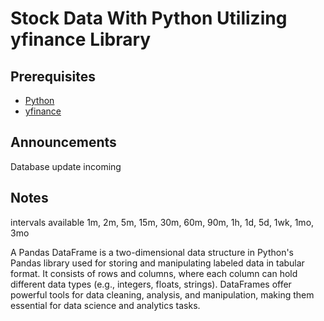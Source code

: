 # Stock Data With Python Utilizing yfinance Library

## Prerequisites
- [Python](https://www.python.org/downloads/)
- [yfinance](https://pypi.org/project/yfinance/)

## Announcements
Database update incoming

## Notes

intervals available
1m, 2m, 5m, 15m, 30m, 60m, 90m, 1h, 1d, 5d, 1wk, 1mo, 3mo

A Pandas DataFrame is a two-dimensional data structure in Python's Pandas library used for storing and manipulating labeled data in tabular format. It consists of rows and columns, where each column can hold different data types (e.g., integers, floats, strings). DataFrames offer powerful tools for data cleaning, analysis, and manipulation, making them essential for data science and analytics tasks.
